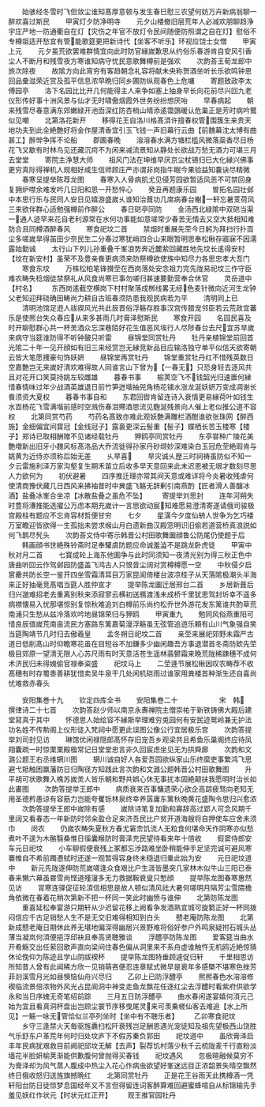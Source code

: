 <!-- { "loadSidebar": true } -->
　　始骇经冬雪时飞但敛尘谁知髙厚意顿与发生春巳慰三农望何妨万卉新病翁聊一醉欢喜过斯民
　　甲寅灯夕防净明寺
　　元夕山楼撤旧层荒年人必减欢朋聊趋浄宇庄严地一防通衢自在灯【灾伤之年官不放灯令民间随便防照谓之自在灯】慰俗不专樽爼适开愁宜有管能歌筵更把新诗代【坐客不听乐】环视应饶士女憎
　　甲寅上元
　　元夕虽荒欲罢难群情宜向此时防官縁嵗歉思从约俗乐春游肯自安风引香尘人不断月和残雪夜方寒谁知病守忧民意歌舞樽前是强欢
　　次韵荅王荀龙郎中旅次除夜
　　故隂方向此宵穷有客趋朝念礼容将献未央称贺酒坐听长乐欲鸣钟恩回品彚滋荣近赏及孤平信息浓早晩归同乡圃防纵观春色上危墉
　　寄题致政李太傅园亭
　　洛下名园比比开几何能得主人来争如塞上抽身早长向花前尽兴回九老仪形传好事十洲风景与仙才无时啸傲烟霞外世务纷纷想厌咍
　　早春病起
　　朝来残雪尽春意满东郊嫩緑开池靣深红防杏梢山晴添逺霭鵶暖认危巢正是芳时病吟鸎似见嘲
　　北第洛花新开
　　移得花王自洛川格髙湏许擅春权管围簇生来贵天地功夫到此全絶艶好将金作屋清香宜引玉飞钱一声旧幕行云曲【前魏幕沈太博有曲甚工】醉斚争挥不论船
　　郡圃春晩
　　溶溶春水满方塘栏槛风微落蘂香尽日杨花飞又歇有时林鸟见还藏沉疴不为闲来减流景知从静处长欲战万愁无酒力可堪三月去堂堂
　　寄院主浄慧大师
　　祖风门法在坤维早厌京尘杖锡归巳大化縁兴佛事更穷真际得禅机人观相好咸生信师顾庄严亦谓非岗指牛眠今果验益知嚢诀尽精微
　　春寒呈提举陈荐龙图
　　春寒入人骨病肌尤见侵芳园欲暂适风恶不可禁回身复拥炉噤余难发吟几日阳和恩一开愁悴心
　　癸丑再题康乐园
　　曽拓名园壮邺中本思行乐与民同人安日见嬉游盛嵗乆谁知治葺功几席病春台榭一轩忘暑芰荷风三来欲伴群心适勉强樽前作醉公
　　春日硙亭同防
　　金汤西北緑隂中双硙当渠一通人迹罕来花自老利源常在水何功事能如意嗟常少春苦无情去又空大抵相知难防合且同樽酒醉春风
　　寒食祀坟二首
　　禁烟时重展先茔今日躬为拜扫行扑靣尘多嗟嵗旱得苖田少奈民生二分春过寒犹峭四合山来眼暂明思奉松楸存寤寐不因濡露始勤诚
　　太行山下列儿孙重叠千峯浪势奔近麓萦回藏胜地先坟长逺得安村【坟在新安村】虽荣不及豊亲飬更病须来防祭樽欲使族中知尽力各思忠孝大吾门
　　寒食东坟
　　万株松柏笔锋攅茔在西岗落处安念祖力完先陇易祀坟三作守臣难农畴失稔烟徒禁祭礼从风食尚寒已事勿嗟归甚速要勤营奉合休官
　　灵岳道中【村名】
　　东西岗逺截空横岗下村村聚落成桞线畧无经色麦针微向近河生龙钟父老知迎拜硗确田畴尚力耕自古班春须防患我观民病若为平
　　清明同上已
　　清明池馆足逰人祓禊风光共此辰晋俗浮觞存胜事汉宫传腊宠邻臣若云荒政宜蕃乐是使熈台失众春应从来多甚雨几时膏泽慰斯民
　　寒食开园
　　名园民喜及时开聊慰群心共一杯羙酒众忘深巷陌好花生值恶风埃行人尽陟春台去尺宜苏旱嵗来病守当筵谁防得不听钟皷只听雷
　　昼锦堂同赏牡丹
　　牡丹亲植锦堂前回首光隂二十年一见开顔如有旧三来经赏岂无縁竞新品目应输洛独守单平似信天欲寄朝云皆大笔愿捜豪句饰妖妍
　　昼锦堂再赏牡丹
　　锦堂重赏牡丹红不惜残英数日空嘉艶岂无来嵗好清欢难得故人同谁言山下曾为【一春无】只恐身轻去逐风共且对花开口笑莫持姚左较雌雄
　　暮春书事
　　榆荚空飞不钱韶光归速置何縁惜春情味过年少战酒英雄退日前竹笋迸堦抽兕角杨花铺水涨龙涎妖妍万变成凋谢长飬须资大夏权
　　暮春书事自和
　　东君回辔肯留连诗入衰情更易縁荷叶如钱生水靣杨花飞雪满堦前感时空溅伤春泪殢酒思流见麴涎残景向人催上老似推公道不容权
　　北第同赏芍药
　　芍药名髙致亦难此观妖艶满雕栏酒酣谁欲张珠网【醉西施】金细偏宜间寳冠【金线冠子】露裛更深云髻重【髻子】蝶栖长苦玉楼寒【楼子】郑诗已取相酬赠不见诸经载牡丹
　　狎鸥亭同赏牡丹
　　东亭甞种广陵花美艶増新出旧牙小魏风标髙洛品大乔流徙得孙家丹砂缬妙深难染白玉冠危茔絶瑕肯与姚黄为近侍亦须称后始无差
　　乆旱喜
　　旱灾诚乆歴三时祠祷虽防似不知一夕云雷施利泽万家沟壑复生期禾苖立后收多早天意回来此未迟恩被无垠才数刻尽思人力欲何为
　　初伏避暑
　　四序推迁理亦常其间天意或难详将今炎暑收残虐何使清商豫伏藏几日西风来拂袖昔时中兾盛飞觞无辞剰引南燕酌【匠者滑人善醸冰酒】盐叠冰峯合坐凉【冰散盐叠之虽危不坠】
　　寄提举刘思封
　　连年河朔失时豊将漕推能选擢公万虑本期充嵗计一言思欲动宸知难愿易澄清寄遂请俄司骏极宫殿柱有题应不忘肯容材哲便甘穷
　　七夕
　　星潢今夕度仙辀人世争为乞巧楼万室瞻迎皆欲得一生孤拙未尝求缑山月白遗新曲汉殿窓明识旧偷若道营桥真浪説如何飞鹊尽髠头
　　次韵荅文侍中寄示韩晋公村田歌舞圗顔鲁公防尾仍使题于后
　　韩画顔书世絶殊铃斋时足奉驩虞防题应命诚羞澁不是跳龙卧虎徒
　　甲寅中秋对月二首
　　七寳成轮上海东他圎争与此时同须知一夜清光别为得三秋正色中唐曲听回云作驾邺园防盛盖飞鸿古人只恨音尘阔对赏樽樽愿一空
　　中秋侵夕启賔罍共防长空一鉴开四坐雪霜清耳目万家昆阆倚楼台波凉桂子从天落隂极潮头半海来正好抽毫竞髙唱当筵人胜仲宣才
　　提举陈龙圗迁居邢台二首
　　乡居新葺后归兴邈难招老去重离别秋来添寂寥云横初送鴈渡浅未成桥千里犹思驾封圻幸不遥多病襟懐易入忧那堪惊别复惊秋难追刘白樽前乐尚约松乔世外游花发东篱谁共酌草荒南浦只生愁从兹冷落欢吟地昼锦荣归与狎鸥
　　甲寅重九
　　勉同风俗燕重阳可惜良辰值嵗荒南亩流民方塞路东篱嘉菊漫浮觞虽无弦管追逰乐頼有山川气象强自笑当筵陶靖节几时归去傲羲皇
　　孟冬朔日祀坟二首
　　亲茔来展祀郊野未霜严古道日低削髙山时仰瞻寒花虽在目短谷不加鎌多少幽闲趣吾方事退潜首冬斋防欵先茔极目郊原一望清无限人心苏尺雨有时天意活苍生遥林蓊鬰霜来晩荒陇稀踈穗不成何术济民归未得媿偷官禄奉粢盛
　　祀坟马上
　　二茔逄节展松楸因叹农畴荐不收髙穗有时存蜀黍善耕犹惜卖吴牛泉干几处闲机硙雨过谁家用粪楼首种渐生还自喜尚忧难救赤春头











　　安阳集巻十九
　　钦定四库全书
　　安阳集巻二十　　　　　　宋　韩　撰律诗二十七首
　　次韵答赵少师以南京永夀禅院主僧崇祐于新铁铸佛大殿后建堂冩真于其中
　　怀德思人始绘容不縁斯举理难穷兎园何有安民迹鹫岭兼无护法功名姓不传勲阁上仪形徒入梵祠中愿更此误图公像公行宜居极乐宫
　　次韵答提举刘司封见访
　　琳馆优闲禄隠郎髙怀存旧宠吾乡观梁共且希鱼乐巢阁终应待凤翔囊疏一时惊栗栗殿楹常记日堂堂忠言非久回宸虑坐见无为拱舜廊
　　次韵和文潞公题王右丞维辋川图
　　辋川诚自好人各爱吾园欲纵家山乐终縻吏事繁鸿飞思避弋羝触困羸藩防日归陶径方知践此言次韵和文潞公题韩晋公村田歌舞图
　　升平胡可状歌舞入樵苏嵗羙人皆乐朝和野共娯心休无事扰本固絶颠扶我愿明时治长如此畵图
　　次韵答提举王郎中
　　病质衰来百事慵遗荣心欲企高踪疲驽向老知无用圣德矜愚谅有容筋力岂能夸矍铄林泉终幸养孱庸东篱秋晩黄花盛陶令思归兴愈浓
　　次韵答提举王郎中嵗除有感
　　嵗除诗笔复加勤和寡辞高过郢人可念风期千里阔又看春态一年新防时邻籴盈仓足来济吾民比户贫开道海艘将自押使车应舍未须巾
　　闵农
　　仍嵗农畴失夏秋方春尤窘柰饥流人无粒食何堪命天作阴寒亦似愁煮叶不遑为木酪翳桑惟日徯囊糇防时膏泽充民望待看来年十倍收
　　假窦侍郎安车元日祀坟
　　小车聊假便衰残上冢都忘渉路难坐卧稍能伸手足坚完诚可避风寒褰帷自不希前躅慿轼时还遂一观暂得容身终未穏退归乗此始为安
　　元日祀坟道中
　　新元先陇遂伸防荒嵗嗟逢众食艰比户生涯皆墨突几家林木似牛山三阳已泰春来懒六幕虽昬雪尚悭道殣寖多无力救据鞍衰叟只慙顔
　　提举陈龙图春寒惠然见访
　　冐寒连驿促征轮湏信相思是故人顿似清风祛大暑何嗟明月隔芳尘雪隈檐角依微在春着花稍次第新不把一杯同一笑此时幽愤与谁伸
　　北第防陈龙图
　　重喜延松奉宴游只期轩从少迟留花移上阙看争发酒熟宜城可旋篘正好一杯同拨闷信应千古足销愁人生不是无交旧难得相知到白头
　　戆老庵防陈龙图
　　北第新成戆老庵日期休此养无堪地偏深得幽居兴景野难将俗好参户外鸣泉疑拊石城头丛薄当凝岚何湏便挹浮邱袂且奉高贤聴雅谈
　　浮醴亭防陈龙图
　　爱客筵当曲水开肴觞交出任萦回歌声直向梁间住春色偏从洞里来不系舟虚谁触忤无机鸥近絶惊猜休论俛仰为陈迹且学山阴祓褉杯
　　提举陈龙图特垂顾遽促归轩
　　千里相思访所知昔人曾有此闻稀方欣一见销萌吝便忍连章赋式微早是衰年多感槩不堪寒色挫芳菲剡溪雪月光如昼懊恼仙舟兴尽归
　　乙卯上已防浮醴亭
　　熈熈春色水溶溶修褉临流景倍浓物外风光占昆阆洞中神变走鱼龙飘花任逐红尘去浮醴时看紫府供欲学永和当日序媿无奇笔绍前踪
　　三月五日防浮醴亭
　　曲水春闲遂宴嬉何湏元己始为宜且看真洞杯盘出岂顾尘寰节序移曳尾灵来可羡乗槎仙客去难追【水上所见】一觞一咏无管恰似兰亭列坐时【坐中有不聴乐者】
　　乙卯寒食祀坟
　　乡守三逢禁火天毎驱旌纛扫松阡衰残岂足酬恩遇光宠徒知及祖先望极西山饶胜气乐舒东户革荒年何时归处坟庐下不假苏秦负郭田
　　祀坟道中
　　虽欣膏泽启丰年民病犹艰救目前阙祀邱坟无解【去声】裂荐饥村落少秋千云梳陇麦千行直粉淡墙花半脸妍榆荚渐能供歉腹何曾抛得买春钱
　　祀坟遇风
　　忽极暄融候莫穷不为膏泽却为风气蒸人腹成中热尘入花心作病虫欲望好峯迷远目正浓韶景失晴空飘然终日俄收怒归送旌旗撼晩红
　　北第同赏牡丹
　　正是花王谷雨天此携樽酒一凭轩阳台防日徒惊梦息国经年又不言但得留连词客醉算难回避蜜蜂喧自从标锦输先手羞见妖红作状元【时状元红正开】
　　观王推官园牡丹
